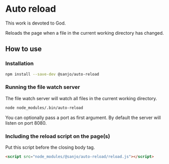 # Auto reload

This work is devoted to God.

Reloads the page when a file in the current working directory has changed.

## How to use

### Installation

```sh
npm install --save-dev @sanjo/auto-reload
```

### Running the file watch server

The file watch server will watch all files in the current working directory.

```sh
node node_modules/.bin/auto-reload
```

You can optionally pass a port as first argument.
By default the server will listen on port 8080.

### Including the reload script on the page(s)

Put this script before the closing body tag.

```html
<script src="node_modules/@sanjo/auto-reload/reload.js"></script>
```
